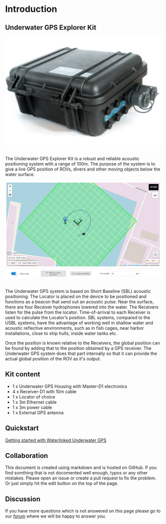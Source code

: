 # Introduction

## Underwater GPS Explorer Kit 

<div style="text-align: center;"><img src="../../img/pelicase.png" style="width: 550px;"></div><br>

The Underwater GPS Explorer Kit is a robust and reliable acoustic positioning system with a range of 100m. The purpose of the system is to give a live GPS position of ROVs, divers and other moving objects below the water surface.

<div style="text-align: center;"><img src="../../img/gui_global_position.png" style="width: 750px;" title="GUI Example"></div><br>

The Underwater GPS system is based on Short Baseline (SBL) acoustic positioning. The Locator is placed on the device to be positioned and functions as a beacon that send out an acoustic pulse. Near the surface, there are four Receiver hydrophones lowered into the water. The Receivers listen for the pulse from the locator. Time-of-arrival to each Receiver is used to calculate the Locator’s position. SBL systems, compared to the USBL systems, have the advantage of working well in shallow water and acoustic reflective environments, such as in fish cages, near harbor installations, close to ship hulls, inside water tanks etc.

Once the position is known relative to the Receivers, the global position can be found by adding that to the position obtained by a GPS receiver. The Underwater GPS system does that part internally so that it can provide the actual global position of the ROV as it's output.

## Kit content

* 1 x Underwater GPS Housing with Master-D1 electronics 
* 4 x Receiver-D1 with 10m cable 
* 1 x Locator of choice
* 1 x 3m Ethernet cable
* 1 x 3m power cable
* 1 x External GPS antenna

## Quickstart

[Getting started with Waterlinked Underwater GPS](https://waterlinked.github.io/docs/explorer-kit/quickstart/)

## Collaboration

This document is created using markdown and is hosted on GitHub. If you find somthing that is not docomented well enough, typos or any other mistakes. Please open an issue or create a pull request to fix the problem. </br>Or just simply hit the edit button on the top of the page.

## Discussion

If you have more questions which is not answered on this page please go to our [forum](https://waterlinked.com/forums/forum/underwater-gps/) where we will be happy to answer you. 

